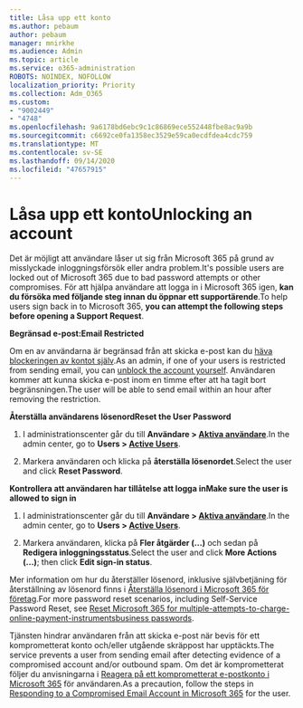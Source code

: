 ```yaml
---
title: Låsa upp ett konto
ms.author: pebaum
author: pebaum
manager: mnirkhe
ms.audience: Admin
ms.topic: article
ms.service: o365-administration
ROBOTS: NOINDEX, NOFOLLOW
localization_priority: Priority
ms.collection: Adm_O365
ms.custom:
- "9002449"
- "4748"
ms.openlocfilehash: 9a6178bd6ebc9c1c86869ece552448fbe8ac9a9b
ms.sourcegitcommit: c6692ce0fa1358ec3529e59ca0ecdfdea4cdc759
ms.translationtype: MT
ms.contentlocale: sv-SE
ms.lasthandoff: 09/14/2020
ms.locfileid: "47657915"
---
```

# <a name="unlocking-an-account"></a><span data-ttu-id="730ba-102">Låsa upp ett konto</span><span class="sxs-lookup"><span data-stu-id="730ba-102">Unlocking an account</span></span>

<span data-ttu-id="730ba-103">Det är möjligt att användare låser ut sig från Microsoft 365 på grund av misslyckade inloggningsförsök eller andra problem.</span><span class="sxs-lookup"><span data-stu-id="730ba-103">It's possible users are locked out of Microsoft 365 due to bad password attempts or other compromises.</span></span> <span data-ttu-id="730ba-104">För att hjälpa användare att logga in i Microsoft 365 igen, **kan du försöka med följande steg innan du öppnar ett supportärende**.</span><span class="sxs-lookup"><span data-stu-id="730ba-104">To help users sign back in to Microsoft 365, **you can attempt the following steps before opening a Support Request**.</span></span> 

<span data-ttu-id="730ba-105">**Begränsad e-post:**</span><span class="sxs-lookup"><span data-stu-id="730ba-105">**Email Restricted**</span></span>

<span data-ttu-id="730ba-106">Om en av användarna är begränsad från att skicka e-post kan du [häva blockeringen av kontot själv](https://docs.microsoft.com/microsoft-365/security/office-365-security/removing-user-from-restricted-users-portal-after-spam).</span><span class="sxs-lookup"><span data-stu-id="730ba-106">As an admin, if one of your users is restricted from sending email, you can [unblock the account yourself](https://docs.microsoft.com/microsoft-365/security/office-365-security/removing-user-from-restricted-users-portal-after-spam).</span></span> <span data-ttu-id="730ba-107">Användaren kommer att kunna skicka e-post inom en timme efter att ha tagit bort begränsningen.</span><span class="sxs-lookup"><span data-stu-id="730ba-107">The user will be able to send email within an hour after removing the restriction.</span></span>

<span data-ttu-id="730ba-108">**Återställa användarens lösenord**</span><span class="sxs-lookup"><span data-stu-id="730ba-108">**Reset the User Password**</span></span>

1. <span data-ttu-id="730ba-109">I administrationscenter går du till **Användare > [Aktiva användare](https://admin.microsoft.com/Adminportal/Home?source=applauncher#/users)**.</span><span class="sxs-lookup"><span data-stu-id="730ba-109">In the admin center, go to **Users > [Active Users](https://admin.microsoft.com/Adminportal/Home?source=applauncher#/users)**.</span></span>

2. <span data-ttu-id="730ba-110">Markera användaren och klicka på **återställa lösenordet**.</span><span class="sxs-lookup"><span data-stu-id="730ba-110">Select the user and click **Reset Password**.</span></span>

<span data-ttu-id="730ba-111">**Kontrollera att användaren har tillåtelse att logga in**</span><span class="sxs-lookup"><span data-stu-id="730ba-111">**Make sure the user is allowed to sign in**</span></span>

1. <span data-ttu-id="730ba-112">I administrationscenter går du till **Användare > [Aktiva användare](https://admin.microsoft.com/Adminportal/Home?source=applauncher#/users)**.</span><span class="sxs-lookup"><span data-stu-id="730ba-112">In the admin center, go to **Users > [Active Users](https://admin.microsoft.com/Adminportal/Home?source=applauncher#/users)**.</span></span>

2. <span data-ttu-id="730ba-113">Markera användaren, klicka på **Fler åtgärder (...)** och sedan på **Redigera inloggningsstatus**.</span><span class="sxs-lookup"><span data-stu-id="730ba-113">Select the user and click **More Actions (...)**; then click **Edit sign-in status**.</span></span>

<span data-ttu-id="730ba-114">Mer information om hur du återställer lösenord, inklusive självbetjäning för återställning av lösenord finns i [Återställa lösenord i Microsoft 365 för företag](https://docs.microsoft.com/microsoft-365/admin/add-users/reset-passwords?view=o365-worldwide).</span><span class="sxs-lookup"><span data-stu-id="730ba-114">For more password reset scenarios, including Self-Service Password Reset, see [Reset Microsoft 365 for multiple-attempts-to-charge-online-payment-instrumentsbusiness passwords](https://docs.microsoft.com/microsoft-365/admin/add-users/reset-passwords?view=o365-worldwide).</span></span>

<span data-ttu-id="730ba-115">Tjänsten hindrar användaren från att skicka e-post när bevis för ett komprometterat konto och/eller utgående skräppost har upptäckts.</span><span class="sxs-lookup"><span data-stu-id="730ba-115">The service prevents a user from sending email after detecting evidence of a compromised account and/or outbound spam.</span></span> <span data-ttu-id="730ba-116">Om det är komprometterat följer du anvisningarna i [Reagera på ett komprometterat e-postkonto i Microsoft 365](https://docs.microsoft.com/microsoft-365/security/office-365-security/responding-to-a-compromised-email-account) för användaren.</span><span class="sxs-lookup"><span data-stu-id="730ba-116">As a precaution, follow the steps in [Responding to a Compromised Email Account in Microsoft 365](https://docs.microsoft.com/microsoft-365/security/office-365-security/responding-to-a-compromised-email-account) for the user.</span></span>
